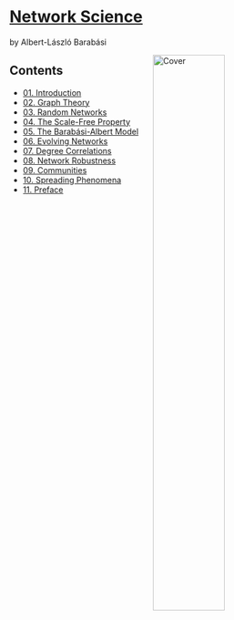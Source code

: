 <!--
Filename: 	note.md
Project: 	/Users/shume/Developer/NetworkScience/NetworkScience
Author: 	shumez <https://github.com/shumez>
Created: 	2019-04-18 14:15:0
Modified: 	2019-05-30 13:49:56
-----
Copyright (c) 2019 shumez
-->

# [Network Science]

by Albert-László Barabási

[![Cover][cover]][cover]

## Contents

* [01. Introduction][01]
* [02. Graph Theory][02]
* [03. Random Networks][03]
* [04. The Scale-Free Property][04]
* [05. The Barabási-Albert Model][05]
* [06. Evolving Networks][06]
* [07. Degree Correlations][07]
* [08. Network Robustness][08]
* [09. Communities][09]
* [10. Spreading Phenomena][10]
* [11. Preface][11]


## 
[Network Science]: http://networksciencebook.com

[01]: 01/
[02]: 02/
[03]: 03/
[04]: 04/
[05]: 05/
[06]: http://networksciencebook.com/chapter/6
[07]: http://networksciencebook.com/chapter/7
[08]: http://networksciencebook.com/chapter/8
[09]: http://networksciencebook.com/chapter/9
[10]: http://networksciencebook.com/chapter/10
[11]: http://networksciencebook.com/chapter/11

<!-- fig -->
[cover]: https://images-na.ssl-images-amazon.com/images/I/51WH3cRLmML._SX376_BO1,204,203,200_.jpg

<style type="text/css">
	img{width: 50%; float: right;}
</style>
